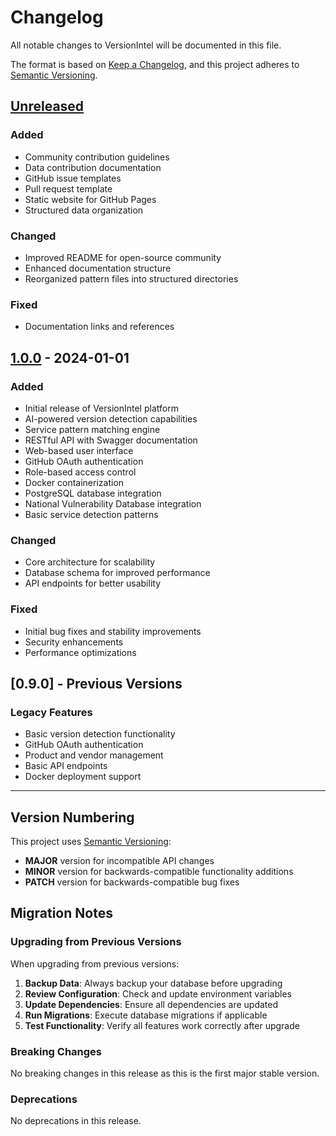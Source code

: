 # Changelog

All notable changes to VersionIntel will be documented in this file.

The format is based on [Keep a Changelog](https://keepachangelog.com/en/1.0.0/),
and this project adheres to [Semantic Versioning](https://semver.org/spec/v2.0.0.html).

## [Unreleased]

### Added
- Community contribution guidelines
- Data contribution documentation
- GitHub issue templates
- Pull request template
- Static website for GitHub Pages
- Structured data organization

### Changed
- Improved README for open-source community
- Enhanced documentation structure
- Reorganized pattern files into structured directories

### Fixed
- Documentation links and references

## [1.0.0] - 2024-01-01

### Added
- Initial release of VersionIntel platform
- AI-powered version detection capabilities
- Service pattern matching engine
- RESTful API with Swagger documentation
- Web-based user interface
- GitHub OAuth authentication
- Role-based access control
- Docker containerization
- PostgreSQL database integration
- National Vulnerability Database integration
- Basic service detection patterns

### Changed
- Core architecture for scalability
- Database schema for improved performance
- API endpoints for better usability

### Fixed
- Initial bug fixes and stability improvements
- Security enhancements
- Performance optimizations

[Unreleased]: https://github.com/sakirm-icpl/versionintel/compare/v1.0.0...HEAD
[1.0.0]: https://github.com/sakirm-icpl/versionintel/releases/tag/v1.0.0

## [0.9.0] - Previous Versions

### Legacy Features
- Basic version detection functionality
- GitHub OAuth authentication
- Product and vendor management
- Basic API endpoints
- Docker deployment support

---

## Version Numbering

This project uses [Semantic Versioning](https://semver.org/):
- **MAJOR** version for incompatible API changes
- **MINOR** version for backwards-compatible functionality additions
- **PATCH** version for backwards-compatible bug fixes

## Migration Notes

### Upgrading from Previous Versions

When upgrading from previous versions:

1. **Backup Data**: Always backup your database before upgrading
2. **Review Configuration**: Check and update environment variables
3. **Update Dependencies**: Ensure all dependencies are updated
4. **Run Migrations**: Execute database migrations if applicable
5. **Test Functionality**: Verify all features work correctly after upgrade

### Breaking Changes

No breaking changes in this release as this is the first major stable version.

### Deprecations

No deprecations in this release.